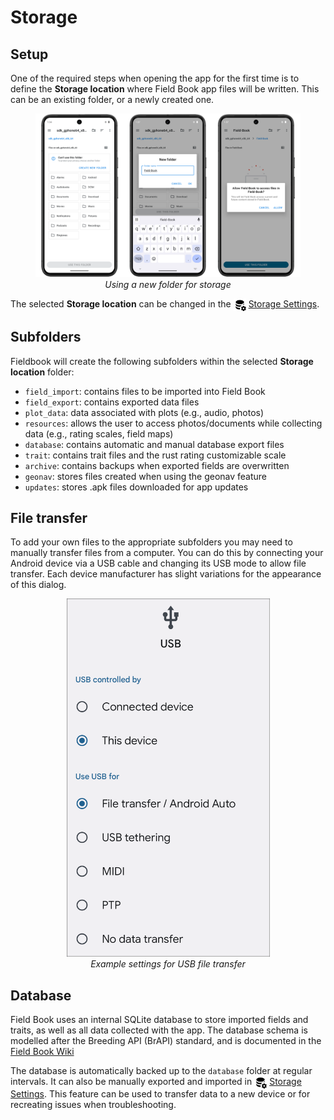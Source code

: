Storage
=======

Setup
-----

One of the required steps when opening the app for the first time is to define the **Storage location** where Field Book app files will be written.
This can be an existing folder, or a newly created one.

<figure align="center" class="image">
  <img src="_static/images/intro/defining_storage_location_joined.png" width="1100px"> 
  <figcaption><i>Using a new folder for storage</i></figcaption> 
</figure>

The selected **Storage location** can be changed in the <a href="settings-storage.md"><img style="vertical-align: middle;" src="_static/icons/settings/main/database-cog.png" width="20px"></a> [Storage Settings](settings-storage.md).

Subfolders
----------

Fieldbook will create the following subfolders within the selected **Storage location** folder:

-   `field_import`: contains files to be imported into Field Book
-   `field_export`: contains exported data files
-   `plot_data`: data associated with plots (e.g., audio, photos)
-   `resources`: allows the user to access photos/documents while collecting data (e.g., rating scales, field maps)
-   `database`: contains automatic and manual database export files
-   `trait`: contains trait files and the rust rating customizable scale
-   `archive`: contains backups when exported fields are overwritten
-   `geonav`: stores files created when using the geonav feature
-   `updates`: stores .apk files downloaded for app updates

File transfer
-------------

To add your own files to the appropriate subfolders you may need to manually transfer files from a computer.
You can do this by connecting your Android device via a USB cable and changing its USB mode to allow file transfer.
Each device manufacturer has slight variations for the appearance of this dialog.

<figure align="center" class="image">
  <img src="_static/images/fields/fields_transfer.png" width="325px"> 
  <figcaption><i>Example settings for USB file transfer</i></figcaption> 
</figure>

Database
--------

Field Book uses an internal SQLite database to store imported fields and traits, as well as all data collected with the app. The database schema is modelled after the Breeding API (BrAPI) standard, and is documented in the [Field Book Wiki](https://github.com/PhenoApps/Field-Book/wiki)

The database is automatically backed up to the `database` folder at regular intervals.
It can also be manually exported and imported in <a href="settings-storage.md"><img style="vertical-align: middle;" src="_static/icons/settings/main/database-cog.png" width="20px"></a> [Storage Settings](settings-storage.md).
This feature can be used to transfer data to a new device or for recreating issues when troubleshooting.